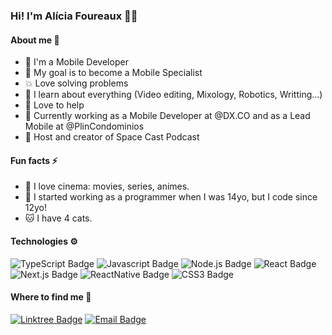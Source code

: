 
### Hi! I'm Alícia Foureaux 👋🏼

#### About me 🧑
- 📱 I'm a Mobile Developer
- 🚀 My goal is to become a Mobile Specialist
- 💥 Love solving problems
- 💎 I learn about everything (Video editing, Mixology, Robotics, Writting...)
- 🤝 Love to help
- 🧳 Currently working as a Mobile Developer at @DX.CO and as a Lead Mobile at @PlinCondominios
- 🎤 Host and creator of Space Cast Podcast

#### Fun facts ⚡️
- 🎥 I love cinema: movies, series, animes.
- 👶 I started working as a programmer when I was 14yo, but I code since 12yo!
- 🐱 I have 4 cats.

#### Technologies ⚙️
![TypeScript Badge](https://img.shields.io/badge/-TypeScript-007ACC?style=flat-square&logo=typescript&logoColor=white&link=https://typescriptlang.org)
![Javascript Badge](https://img.shields.io/badge/-Javascript-F29400?style=flat-square&logo=javascript&logoColor=white)
![Node.js Badge](https://img.shields.io/badge/-Node.js-339933?style=flat-square&logo=node.js&logoColor=white&link=https://nodejs.org/en/)
![React Badge](https://img.shields.io/badge/-ReactJS-13B5EA?style=flat-square&logo=react&logoColor=white&link=https://reactjs.org)
![Next.js Badge](https://img.shields.io/badge/-Next.js-ffffff?style=flat-square&logo=next.js&logoColor=black&link=https://nextjs.org/)
![ReactNative Badge](https://img.shields.io/badge/-React_Native-563D7C?style=flat-square&logo=react&logoColor=white&link=https://reactnative.dev)
![CSS3 Badge](https://img.shields.io/badge/-Flutter-1572B6?style=flat-square&logo=FLUTTER&logoColor=white)

#### Where to find me 📌
[![Linktree Badge](https://img.shields.io/badge/-Redes_Sociais_|_Linktree-397fb5?style=flat-square&logo=LINKTREE&logoColor=white)](https://linktr.ee/allydev)
[![Email Badge](https://img.shields.io/badge/-ally@foureauxcode.com-ee4337?style=flat-square&logo=GMAIL&logoColor=white)](mailto:ally@foureauxcode.com)
